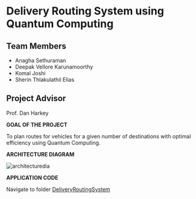 # Delivery Routing System using Quantum Computing

## Team Members
- Anagha Sethuraman
- Deepak Vellore Karunamoorthy
- Komal Joshi
- Sherin Thlakulathil Elias

##  Project Advisor
Prof. Dan Harkey

**GOAL OF THE PROJECT**

To plan routes for vehicles for a given number of destinations with optimal efficiency using Quantum Computing.

**ARCHITECTURE DIAGRAM**

![architecturedia](https://user-images.githubusercontent.com/78836467/205404084-c53b0148-702e-4c2e-b334-52309f346f80.png)

**APPLICATION CODE**

Navigate to folder [DeliveryRoutingSystem](https://github.com/anaghasethuraman01/Delivery-Routing-System-using-Quantum-Computing/tree/main/DeliveryRoutingSystem)
